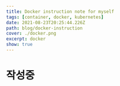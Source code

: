 ```yaml
---
title: Docker instruction note for myself
tags: [container, docker, kubernetes]
date: 2021-08-23T20:25:44.226Z
path: blog/docker-instruction
cover: ./docker.png
excerpt: docker
show: true
---
```


# 작성중
